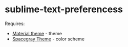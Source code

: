 # sublime-text-preferencess

Requires: 

* [Material theme](https://github.com/equinusocio/material-theme) - theme
* [Spacegray Theme](https://github.com/kkga/spacegray) - color scheme
